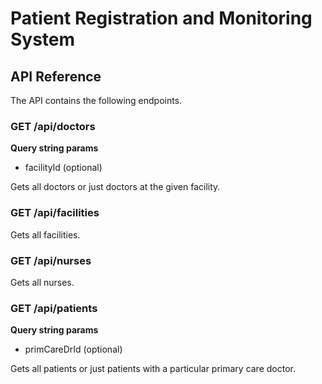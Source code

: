 # Patient Registration and Monitoring System

## API Reference

The API contains the following endpoints.

### GET /api/doctors

**Query string params**

* facilityId (optional)

Gets all doctors or just doctors at the given facility.

### GET /api/facilities

Gets all facilities.

### GET /api/nurses

Gets all nurses.

### GET /api/patients

**Query string params**

* primCareDrId (optional)

Gets all patients or just patients with a particular primary care doctor.
